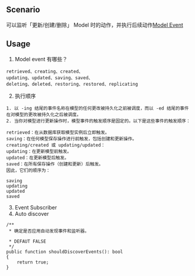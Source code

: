## Scenario

可以监听「更新/创建/删除」 Model 时的动作，并执行后续动作[Model Event](https://learnku.com/docs/laravel/10.x/eloquent/14888#87f9f7)

## Usage

1. Model event 有哪些？
```
retrieved、creating、created、
updating、updated、saving、saved、
deleting、deleted、restoring、restored、replicating
```
2. 执行顺序
```
1. 以 -ing 结尾的事件名称在模型的任何更改被持久化之前被调度，而以 -ed 结尾的事件在对模型的更改被持久化之后被调度。
2. 当你对模型进行更新操作时，模型事件的触发顺序是固定的。以下是这些事件的触发顺序：

retrieved：在从数据库获取模型实例后立即触发。
saving：在任何模型保存操作进行前触发，包括创建和更新操作。
creating/created 或 updating/updated：
updating：在更新模型前触发。
updated：在更新模型后触发。
saved：在所有保存操作（创建和更新）后触发。
因此，它们的顺序为：

saving
updating
updated
saved
```
3. Event Subscriber
4. Auto discover
```
/**
 * 确定是否应用自动发现事件和监听器。
 
 * DEFAUT FALSE
 */
public function shouldDiscoverEvents(): bool
{
    return true;
}
```
